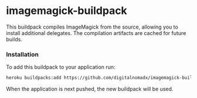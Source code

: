 # imagemagick-buildpack

This buildpack compiles ImageMagick from the source, allowing you to install
additional delegates. The compilation artifacts are cached for future builds.

### Installation

To add this buildpack to your application run:

```sh
heroku buildpacks:add https://github.com/digitalnomadx/imagemagick-buildpack --app APP_NAME
```

When the application is next pushed, the new buildpack will be used.

